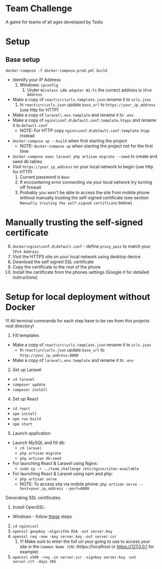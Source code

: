 # Team Challenge

A game for teams of all ages developed by Tedis

# Setup

## Base setup

`docker-compose -f docker-compose.prod.yml build`

- Identify your IP Address
  1. Windows: `ipconfig`
     1. Under `Wireless LAN adapter Wi-Fi` the correct address is `IPv4 Address`
- Make a copy of `react\src\urls.template.json` rename it to `urls.json`
  1. In `react\src\urls.json` update `base_url` to `https://your_ip_address` (use http for HTTP)
- Make a copy of `laravel\.env.template` and rename it to `.env`
- Make a copy of `nginx\conf.d\default.conf.template.htpps` and rename it to `default.conf`
  - NOTE: For HTTP copy `nginx\conf.d\default.conf.template.htpp` instead
- `docker-compose up --build` when first starting the project
  - NOTE: `docker-compose up` when starting the project not for the first time
- `docker-compose exec laravel php artisan migrate --seed` to create and seed db tables
- Visit `https://your_ip_address` on your local network to begin (use http for HTTP)
  1. Current password is `Bear`
  2. If encountering error connecting via your local network try turning off firewall
  3. Probably you won't be able to access the site from mobile phone without manually trusting the self-signed certificate (see section `Manually trusting the self-signed certificate` below)

# Manually trusting the self-signed certificate
6. `docker\nginx\conf.d\default.conf` - define `proxy_pass` to match your `IPv4 Address`
7. Visit the HTTPS site on your local network using desktop device
8. Download the self signed SSL certificate
9. Copy the certificate to the root of the phone
10. Install the certificate from the phones settings (Google it for detailed instructions)

# Setup for local deployment without Docker
!!! All terminal commands for each step have to be ran from this projects root directory!

1. Fill templates

- Make a copy of `react\src\urls.template.json` rename it to `urls.json`
  - In `react\src\urls.json` update `base_url` to `http://your_ip_address:8000`
- Make a copy of `laravel\.env.template` and rename it to `.env`

2. Set up Laravel
- `cd laravel`
- `composer update`
- `composer install`

4. Set up React
- `cd react`
- `npm install`
- `npm run build`
- `npm start`

5. Launch application

- Launch MySQL and fill db:
  - `cd laravel`
  - `php artisan migrate`
  - `php artisan db:seed`
- For launching React & Laravel using Nginx:
  - `sudo cp -r ../team_challenge /etc/nginx/sites-available`
- For launching React & Laravel using npm and php:
  - `php artisan serve`
  - NOTE: To access sita via mobile phone: `php artisan serve --host=your_ip_address --port=8000`


Generating SSL certificates
1. Install OpenSSL:
  - Windows - follow [these](https://tecadmin.net/install-openssl-on-windows/) steps
2. `cd nginx\ssl`
3. `openssl genpkey -algorithm RSA -out server.key`
4. `openssl req -new -key server.key -out server.csr`
   1. !!! Make sure to enter the full url your going to use to access your site in the `Common Name (CN)` (https://localhost or https://127.0.0.1 for example)
5. `openssl x509 -req -in server.csr -signkey server.key -out server.crt -days 365`